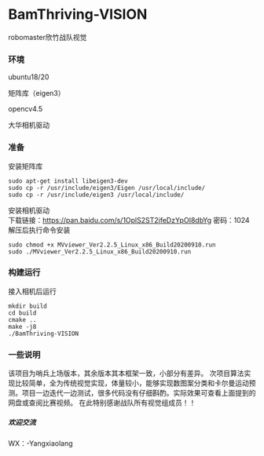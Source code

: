 # BamThriving-VISION
robomaster欣竹战队视觉

### 环境
  ubuntu18/20  
  
  矩阵库（eigen3） 
  
  opencv4.5 
  
  大华相机驱动
 
### 准备
安装矩阵库

    sudo apt-get install libeigen3-dev
    sudo cp -r /usr/include/eigen3/Eigen /usr/local/include/
    sudo cp -r /usr/include/eigen3 /usr/local/include/
    
安装相机驱动    
下载链接：https://pan.baidu.com/s/1OplS2ST2jfeDzYpOI8dbYg
密码：1024 
解压后执行命令安装
    
    sudo chmod +x MVviewer_Ver2.2.5_Linux_x86_Build20200910.run
    sudo ./MVviewer_Ver2.2.5_Linux_x86_Build20200910.run

### 构建运行
接入相机后运行

    mkdir build
    cd build
    cmake ..
    make -j8
    ./BamThriving-VISION
    
### 一些说明
该项目为哨兵上场版本，其余版本其本框架一致，小部分有差异。
次项目算法实现比较简单，全为传统视觉实现，体量较小，能够实现数图案分类和卡尔曼运动预测。项目一边迭代一边测试，很多代码没有仔细斟酌。实际效果可查看上面提到的网盘或查阅比赛视频。
在此特别感谢战队所有视觉组成员！！

##### 欢迎交流
WX：-Yangxiaolang
